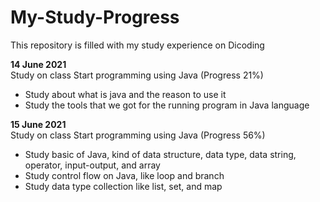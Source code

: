 # My-Study-Progress
This repository is filled with my study experience on Dicoding

**14 June 2021**  
Study on class Start programming using Java (Progress 21%)
* Study about what is  java and the reason to use it
* Study the tools that we got for the running program in Java language

**15 June 2021**  
Study on class Start programming using Java (Progress 56%)
* Study basic of Java, kind of data structure, data type, data string, operator, input-output, and array
* Study control flow on Java, like loop and branch
* Study data type collection like list, set, and map
